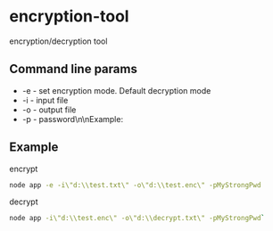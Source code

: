 # encryption-tool
encryption/decryption tool

## Command line params
- -e - set encryption mode. Default decryption mode
- -i - input file
- -o - output file
- -p - password\n\nExample:

## Example
encrypt
```sh
node app -e -i\"d:\\test.txt\" -o\"d:\\test.enc\" -pMyStrongPwd
```
decrypt
```sh
node app -i\"d:\\test.enc\" -o\"d:\\decrypt.txt\" -pMyStrongPwd`
```

